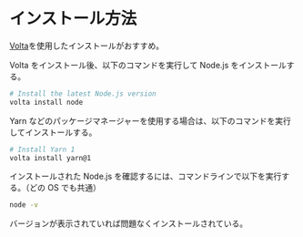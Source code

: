 # インストール方法

[Volta](https://docs.volta.sh/guide/getting-started)を使用したインストールがおすすめ。

Volta をインストール後、以下のコマンドを実行して Node.js をインストールする。

```bash
# Install the latest Node.js version
volta install node
```

Yarn などのパッケージマネージャーを使用する場合は、以下のコマンドを実行してインストールする。

```bash
# Install Yarn 1
volta install yarn@1
```

インストールされた Node.js を確認するには、コマンドラインで以下を実行する。（どの OS でも共通）

```bash
node -v
```

バージョンが表示されていれば問題なくインストールされている。
